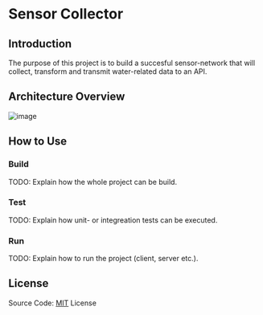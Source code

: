 # Sensor Collector

## Introduction
The purpose of this project is to build a succesful sensor-network that will collect, transform and transmit water-related data to an API. 

## Architecture Overview
![image](https://user-images.githubusercontent.com/82162221/156672537-ded3d339-d4bb-4098-a0f7-880f0522d4fc.png)

## How to Use

### Build

TODO: Explain how the whole project can be build.

### Test

TODO: Explain how unit- or integreation tests can be executed.

### Run

TODO: Explain how to run the project (client, server etc.).

## License
Source Code: [MIT](https://github.com/sensor-network/sensor-collector/blob/main/license.txt) License

